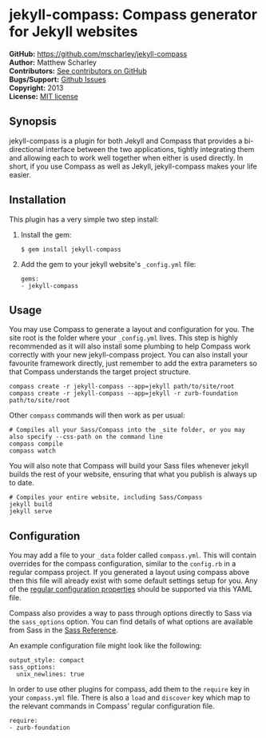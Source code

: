 jekyll-compass: Compass generator for Jekyll websites
=====================================================

**GitHub:** https://github.com/mscharley/jekyll-compass  
**Author:** Matthew Scharley  
**Contributors:** [See contributors on GitHub][gh-contrib]  
**Bugs/Support:** [Github Issues][gh-issues]  
**Copyright:** 2013  
**License:** [MIT license][license]

Synopsis
--------

jekyll-compass is a plugin for both Jekyll and Compass that provides a bi-directional interface between the two
applications, tightly integrating them and allowing each to work well together when either is used directly. In short,
if you use Compass as well as Jekyll, jekyll-compass makes your life easier.

Installation
------------

This plugin has a very simple two step install:

1.  Install the gem:

        $ gem install jekyll-compass

2.  Add the gem to your jekyll website's `_config.yml` file:

        gems:
        - jekyll-compass

Usage
-----

You may use Compass to generate a layout and configuration for you. The site root is the folder where your `_config.yml`
lives. This step is highly recommended as it will also install some plumbing to help Compass work correctly with your
new jekyll-compass project. You can also install your favourite framework directly, just remember to add the extra
parameters so that Compass understands the target project structure.

    compass create -r jekyll-compass --app=jekyll path/to/site/root
    compass create -r jekyll-compass --app=jekyll -r zurb-foundation path/to/site/root

Other `compass` commands will then work as per usual:

    # Compiles all your Sass/Compass into the _site folder, or you may also specify --css-path on the command line
    compass compile
    compass watch

You will also note that Compass will build your Sass files whenever jekyll builds the rest of your website, ensuring
that what you publish is always up to date.

    # Compiles your entire website, including Sass/Compass
    jekyll build
    jekyll serve

Configuration
-------------

You may add a file to your `_data` folder called `compass.yml`. This will contain overrides for the compass
configuration, similar to the `config.rb` in a regular compass project. If you generated a layout using compass above
then this file will already exist with some default settings setup for you. Any of the
[regular configuration properties][compass-props] should be supported via this YAML file.

Compass also provides a way to pass through options directly to Sass via the `sass_options` option. You can find
details of what options are available from Sass in the [Sass Reference][sass-props].

An example configuration file might look like the following:

    output_style: compact
    sass_options:
      unix_newlines: true

In order to use other plugins for compass, add them to the `require` key in your `compass.yml` file. There is also a
`load` and `discover` key which map to the relevant commands in Compass' regular configuration file.

    require:
    - zurb-foundation

  [license]: https://raw.github.com/mscharley/jekyll-compass/master/LICENSE
  [gh-contrib]: https://github.com/mscharley/jekyll-compass/graphs/contributors
  [gh-issues]: https://github.com/mscharley/jekyll-compass/issues

  [compass-props]: http://compass-style.org/help/tutorials/configuration-reference/
  [sass-props]: http://sass-lang.com/documentation/file.SASS_REFERENCE.html#options
